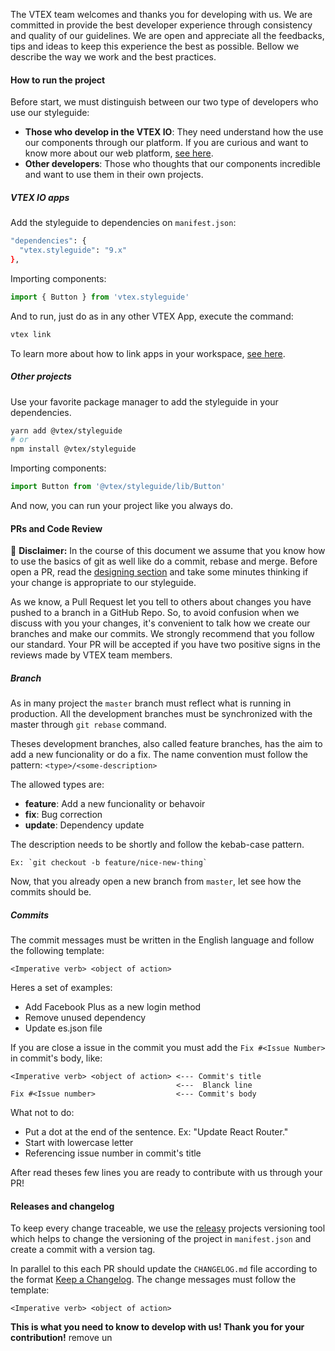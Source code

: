 The VTEX team welcomes and thanks you for developing with us. We are committed in provide the best developer experience through consistency and quality of our guidelines. We are open and appreciate all the feedbacks, tips and ideas to keep this experience the best as possible. Bellow we describe the way we work and the best practices.

#### How to run the project

Before start, we must distinguish between our two type of developers who use our styleguide:

- **Those who develop in the VTEX IO**: They need understand how the use our components through our platform. If you are curious and want to know more about our web platform, [see here](https://help.vtex.com/tracks/vtex-io-getting-started--2qYWraccosS2ayg2kusaUo/1LSy4Gkvo4saEQa2OMqC4q).
- **Other developers**: Those who thoughts that our components incredible and want to use them in their own projects.

##### VTEX IO apps

Add the styleguide to dependencies on `manifest.json`:

```sh noeditor static
"dependencies": {
  "vtex.styleguide": "9.x"
},
```

Importing components:

```js noeditor static
import { Button } from 'vtex.styleguide'
```

And to run, just do as in any other VTEX App, execute the command:

```sh noeditor static
vtex link
```

To learn more about how to link apps in your workspace, [see here](https://help.vtex.com/tracks/vtex-io-getting-started--2qYWraccosS2ayg2kusaUo/1dEVfBkRxoO62i0Ge6mYoG).

##### Other projects

Use your favorite package manager to add the styleguide in your dependencies.

```sh noeditor static
yarn add @vtex/styleguide
# or
npm install @vtex/styleguide
```

Importing components:

```js noeditor static
import Button from '@vtex/styleguide/lib/Button'
```

And now, you can run your project like you always do.

#### PRs and Code Review

:loudspeaker: **Disclaimer:** In the course of this document we assume that you know how to use the basics of git as well like do a commit, rebase and merge. Before open a PR, read the [designing section](./designing.md) and take some minutes thinking if your change is appropriate to our styleguide.

As we know, a Pull Request let you tell to others about changes you have pushed to a branch in a GitHub Repo. So, to avoid confusion when we discuss with you your changes, it's convenient to talk how we create our branches and make our commits. We strongly recommend that you follow our standard. Your PR will be accepted if you have two positive signs in the reviews made by VTEX team members.

##### Branch

As in many project the `master` branch must reflect what is running in production. All the development branches must be synchronized with the master through `git rebase` command.

Theses development branches, also called feature branches, has the aim to add a new funcionality or do a fix. The name convention must follow the pattern: `<type>/<some-description>`

The allowed types are:

- **feature**: Add a new funcionality or behavoir
- **fix**: Bug correction
- **update**: Dependency update

The description needs to be shortly and follow the kebab-case pattern.

```
Ex: `git checkout -b feature/nice-new-thing`
```

Now, that you already open a new branch from `master`, let see how the commits should be.

##### Commits

The commit messages must be written in the English language and follow the following template:

```
<Imperative verb> <object of action>
```

Heres a set of examples:

- Add Facebook Plus as a new login method
- Remove unused dependency
- Update es.json file

If you are close a issue in the commit you must add the `Fix #<Issue Number>` in commit's body, like:

```
<Imperative verb> <object of action> <--- Commit's title
                                     <---  Blanck line
Fix #<Issue number>                  <--- Commit's body
```

What not to do:

- Put a dot at the end of the sentence. Ex: "Update React Router."
- Start with lowercase letter
- Referencing issue number in commit's title

After read theses few lines you are ready to contribute with us through your PR!

#### Releases and changelog

To keep every change traceable, we use the [releasy](ttps://www.npmjs.com/package/releasy) projects versioning tool which helps to change the versioning of the project in `manifest.json` and create a commit with a version tag.

In parallel to this each PR should update the `CHANGELOG.md` file according to the format [Keep a Changelog](https://keepachangelog.com/en/1.0.0/). The change messages must follow the template:

```
<Imperative verb> <object of action>
```

**This is what you need to know to develop with us! Thank you for your contribution!**
remove un
